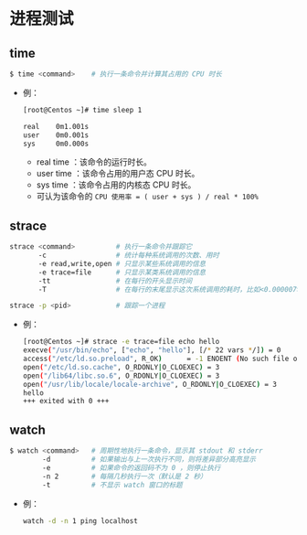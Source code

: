 # 进程测试

## time

```sh
$ time <command>    # 执行一条命令并计算其占用的 CPU 时长
```
- 例：
    ```sh
    [root@Centos ~]# time sleep 1

    real    0m1.001s
    user    0m0.001s
    sys     0m0.000s
    ```
  - real time ：该命令的运行时长。
  - user time ：该命令占用的用户态 CPU 时长。
  - sys time ：该命令占用的内核态 CPU 时长。
  - 可认为该命令的 `CPU 使用率 = ( user + sys ) / real * 100%`

## strace

```sh
strace <command>          # 执行一条命令并跟踪它
       -c                 # 统计每种系统调用的次数、用时
       -e read,write,open # 只显示某些系统调用的信息
       -e trace=file      # 只显示某类系统调用的信息
       -tt                # 在每行的开头显示时间
       -T                 # 在每行的末尾显示这次系统调用的耗时，比如<0.000007>

strace -p <pid>           # 跟踪一个进程
```
- 例：
  ```sh
  [root@Centos ~]# strace -e trace=file echo hello 
  execve("/usr/bin/echo", ["echo", "hello"], [/* 22 vars */]) = 0
  access("/etc/ld.so.preload", R_OK)      = -1 ENOENT (No such file or directory)
  open("/etc/ld.so.cache", O_RDONLY|O_CLOEXEC) = 3
  open("/lib64/libc.so.6", O_RDONLY|O_CLOEXEC) = 3
  open("/usr/lib/locale/locale-archive", O_RDONLY|O_CLOEXEC) = 3
  hello
  +++ exited with 0 +++
  ```

## watch

```sh
$ watch <command>   # 周期性地执行一条命令，显示其 stdout 和 stderr
        -d          # 如果输出与上一次执行不同，则将差异部分高亮显示
        -e          # 如果命令的返回码不为 0 ，则停止执行
        -n 2        # 每隔几秒执行一次（默认是 2 秒）
        -t          # 不显示 watch 窗口的标题
```
- 例：
  ```sh
  watch -d -n 1 ping localhost
  ```
